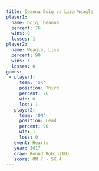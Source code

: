 ```yaml
---
title: Deanna Doig vs Lisa Weagle
player1:            
  name: Doig, Deanna
  percent: 76       
  wins: 0           
  losses: 1         
player2:            
  name: Weagle, Lisa
  percent: 90       
  wins: 1           
  losses: 0         
games:
 - player1:         
     team: 'SK'     
     position: Third
     percent: 76    
     win: 0         
     loss: 1        
   player2:        
     team: 'ON'    
     position: Lead
     percent: 90   
     win: 1        
     loss: 0       
   event: Hearts        
   year: 2017           
   draw: Round Robin(10)
   score: ON 7 - SK 4   
---
```

